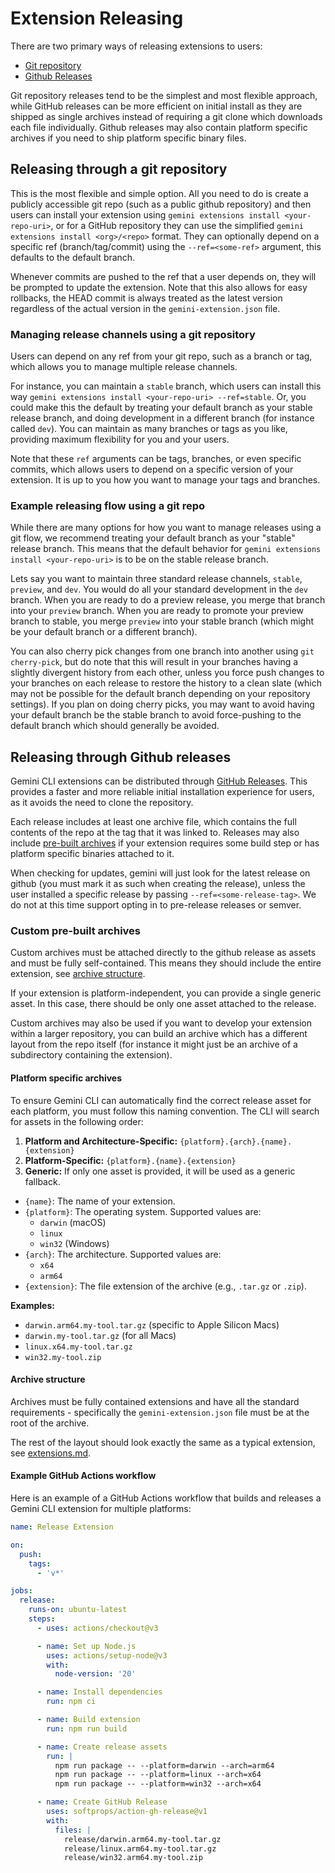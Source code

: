 # Extension Releasing

There are two primary ways of releasing extensions to users:

- [Git repository](#releasing-through-a-git-repository)
- [Github Releases](#releasing-through-github-releases)

Git repository releases tend to be the simplest and most flexible approach, while GitHub releases can be more efficient on initial install as they are shipped as single archives instead of requiring a git clone which downloads each file individually. Github releases may also contain platform specific archives if you need to ship platform specific binary files.

## Releasing through a git repository

This is the most flexible and simple option. All you need to do is create a publicly accessible git repo (such as a public github repository) and then users can install your extension using `gemini extensions install <your-repo-uri>`, or for a GitHub repository they can use the simplified `gemini extensions install <org>/<repo>` format. They can optionally depend on a specific ref (branch/tag/commit) using the `--ref=<some-ref>` argument, this defaults to the default branch.

Whenever commits are pushed to the ref that a user depends on, they will be prompted to update the extension. Note that this also allows for easy rollbacks, the HEAD commit is always treated as the latest version regardless of the actual version in the `gemini-extension.json` file.

### Managing release channels using a git repository

Users can depend on any ref from your git repo, such as a branch or tag, which allows you to manage multiple release channels.

For instance, you can maintain a `stable` branch, which users can install this way `gemini extensions install <your-repo-uri> --ref=stable`. Or, you could make this the default by treating your default branch as your stable release branch, and doing development in a different branch (for instance called `dev`). You can maintain as many branches or tags as you like, providing maximum flexibility for you and your users.

Note that these `ref` arguments can be tags, branches, or even specific commits, which allows users to depend on a specific version of your extension. It is up to you how you want to manage your tags and branches.

### Example releasing flow using a git repo

While there are many options for how you want to manage releases using a git flow, we recommend treating your default branch as your "stable" release branch. This means that the default behavior for `gemini extensions install <your-repo-uri>` is to be on the stable release branch.

Lets say you want to maintain three standard release channels, `stable`, `preview`, and `dev`. You would do all your standard development in the `dev` branch. When you are ready to do a preview release, you merge that branch into your `preview` branch. When you are ready to promote your preview branch to stable, you merge `preview` into your stable branch (which might be your default branch or a different branch).

You can also cherry pick changes from one branch into another using `git cherry-pick`, but do note that this will result in your branches having a slightly divergent history from each other, unless you force push changes to your branches on each release to restore the history to a clean slate (which may not be possible for the default branch depending on your repository settings). If you plan on doing cherry picks, you may want to avoid having your default branch be the stable branch to avoid force-pushing to the default branch which should generally be avoided.

## Releasing through Github releases

Gemini CLI extensions can be distributed through [GitHub Releases](https://docs.github.com/en/repositories/releasing-projects-on-github/about-releases). This provides a faster and more reliable initial installation experience for users, as it avoids the need to clone the repository.

Each release includes at least one archive file, which contains the full contents of the repo at the tag that it was linked to. Releases may also include [pre-built archives](#custom-pre-built-archives) if your extension requires some build step or has platform specific binaries attached to it.

When checking for updates, gemini will just look for the latest release on github (you must mark it as such when creating the release), unless the user installed a specific release by passing `--ref=<some-release-tag>`. We do not at this time support opting in to pre-release releases or semver.

### Custom pre-built archives

Custom archives must be attached directly to the github release as assets and must be fully self-contained. This means they should include the entire extension, see [archive structure](#archive-structure).

If your extension is platform-independent, you can provide a single generic asset. In this case, there should be only one asset attached to the release.

Custom archives may also be used if you want to develop your extension within a larger repository, you can build an archive which has a different layout from the repo itself (for instance it might just be an archive of a subdirectory containing the extension).

#### Platform specific archives

To ensure Gemini CLI can automatically find the correct release asset for each platform, you must follow this naming convention. The CLI will search for assets in the following order:

1.  **Platform and Architecture-Specific:** `{platform}.{arch}.{name}.{extension}`
2.  **Platform-Specific:** `{platform}.{name}.{extension}`
3.  **Generic:** If only one asset is provided, it will be used as a generic fallback.

- `{name}`: The name of your extension.
- `{platform}`: The operating system. Supported values are:
  - `darwin` (macOS)
  - `linux`
  - `win32` (Windows)
- `{arch}`: The architecture. Supported values are:
  - `x64`
  - `arm64`
- `{extension}`: The file extension of the archive (e.g., `.tar.gz` or `.zip`).

**Examples:**

- `darwin.arm64.my-tool.tar.gz` (specific to Apple Silicon Macs)
- `darwin.my-tool.tar.gz` (for all Macs)
- `linux.x64.my-tool.tar.gz`
- `win32.my-tool.zip`

#### Archive structure

Archives must be fully contained extensions and have all the standard requirements - specifically the `gemini-extension.json` file must be at the root of the archive.

The rest of the layout should look exactly the same as a typical extension, see [extensions.md](./index.md).

#### Example GitHub Actions workflow

Here is an example of a GitHub Actions workflow that builds and releases a Gemini CLI extension for multiple platforms:

```yaml
name: Release Extension

on:
  push:
    tags:
      - 'v*'

jobs:
  release:
    runs-on: ubuntu-latest
    steps:
      - uses: actions/checkout@v3

      - name: Set up Node.js
        uses: actions/setup-node@v3
        with:
          node-version: '20'

      - name: Install dependencies
        run: npm ci

      - name: Build extension
        run: npm run build

      - name: Create release assets
        run: |
          npm run package -- --platform=darwin --arch=arm64
          npm run package -- --platform=linux --arch=x64
          npm run package -- --platform=win32 --arch=x64

      - name: Create GitHub Release
        uses: softprops/action-gh-release@v1
        with:
          files: |
            release/darwin.arm64.my-tool.tar.gz
            release/linux.arm64.my-tool.tar.gz
            release/win32.arm64.my-tool.zip
```
